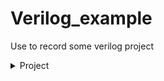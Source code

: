 <h1>Verilog_example</h1>

Use to record some verilog project


<details>
  <summary>Project</summary>
  <ul>
  <a href = "https://github.com/aa389393/Verilog_example/tree/master/DIV_N">DIV_N</a>
  </ul>  
</details>
